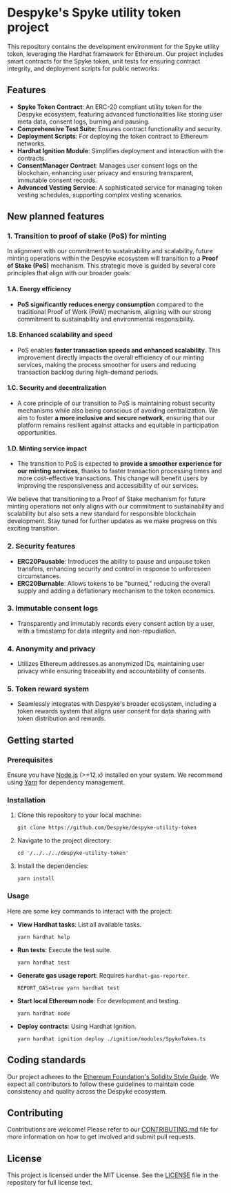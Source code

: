 # Despyke's Spyke utility token project

 This repository contains the development environment for the Spyke utility token, leveraging the Hardhat framework for Ethereum. Our project includes smart contracts for the Spyke token, unit tests for ensuring contract integrity, and deployment scripts for public networks.

## Features

- **Spyke Token Contract**: An ERC-20 compliant utility token for the Despyke ecosystem, featuring advanced functionalities like storing user meta data, consent logs, burning and pausing.
- **Comprehensive Test Suite**: Ensures contract functionality and security.
- **Deployment Scripts**: For deploying the token contract to Ethereum networks.
- **Hardhat Ignition Module**: Simplifies deployment and interaction with the contracts.
- **ConsentManager Contract**: Manages user consent logs on the blockchain, enhancing user privacy and ensuring transparent, immutable consent records.
- **Advanced Vesting Service**: A sophisticated service for managing token vesting schedules, supporting complex vesting scenarios.

## New planned features

### 1. Transition to proof of stake (PoS) for minting

In alignment with our commitment to sustainability and scalability, future minting operations within the Despyke ecosystem will transition to a **Proof of Stake (PoS)** mechanism. This strategic move is guided by several core principles that align with our broader goals:

#### 1.A. Energy efficiency

- **PoS significantly reduces energy consumption** compared to the traditional Proof of Work (PoW) mechanism, aligning with our strong commitment to sustainability and environmental responsibility.

#### 1.B. Enhanced scalability and speed

- PoS enables **faster transaction speeds and enhanced scalability**. This improvement directly impacts the overall efficiency of our minting services, making the process smoother for users and reducing transaction backlog during high-demand periods.

#### 1.C. Security and decentralization

- A core principle of our transition to PoS is maintaining robust security mechanisms while also being conscious of avoiding centralization. We aim to foster **a more inclusive and secure network**, ensuring that our platform remains resilient against attacks and equitable in participation opportunities.

#### 1.D. Minting service impact

- The transition to PoS is expected to **provide a smoother experience for our minting services**, thanks to faster transaction processing times and more cost-effective transactions. This change will benefit users by improving the responsiveness and accessibility of our services.

We believe that transitioning to a Proof of Stake mechanism for future minting operations not only aligns with our commitment to sustainability and scalability but also sets a new standard for responsible blockchain development. Stay tuned for further updates as we make progress on this exciting transition.

### 2. Security features

- **ERC20Pausable**: Introduces the ability to pause and unpause token transfers, enhancing security and control in response to unforeseen circumstances.
- **ERC20Burnable**: Allows tokens to be "burned," reducing the overall supply and adding a deflationary mechanism to the token economics.

### 3. Immutable consent logs

- Transparently and immutably records every consent action by a user, with a timestamp for data integrity and non-repudiation.

### 4. Anonymity and privacy

- Utilizes Ethereum addresses as anonymized IDs, maintaining user privacy while ensuring traceability and accountability of consents.

### 5. Token reward system

- Seamlessly integrates with Despyke's broader ecosystem, including a token rewards system that aligns user consent for data sharing with token distribution and rewards.

## Getting started

### Prerequisites

Ensure you have [Node.js](https://nodejs.org/) (>=12.x) installed on your system. We recommend using [Yarn](https://yarnpkg.com/) for dependency management.

### Installation

1. Clone this repository to your local machine:

    ```shell
    git clone https://github.com/Despyke/despyke-utility-token
    ```

2. Navigate to the project directory:

    ```shell
    cd '/../../../despyke-utility-token'
    ```

3. Install the dependencies:

    ```shell
    yarn install
    ```

### Usage

Here are some key commands to interact with the project:

- **View Hardhat tasks**: List all available tasks.

    ```shell
    yarn hardhat help
    ```

- **Run tests**: Execute the test suite.

    ```shell
    yarn hardhat test
    ```

- **Generate gas usage report**: Requires `hardhat-gas-reporter`.

    ```shell
    REPORT_GAS=true yarn hardhat test
    ```

- **Start local Ethereum node**: For development and testing.

    ```shell
    yarn hardhat node
    ```

- **Deploy contracts**: Using Hardhat Ignition.

    ```shell
    yarn hardhat ignition deploy ./ignition/modules/SpykeToken.ts
    ```

## Coding standards

Our project adheres to the [Ethereum Foundation's Solidity Style Guide](https://docs.soliditylang.org/en/v0.8.11/style-guide.html). We expect all contributors to follow these guidelines to maintain code consistency and quality across the Despyke ecosystem.

## Contributing

Contributions are welcome! Please refer to our [CONTRIBUTING.md](CONTRIBUTING.md) file for more information on how to get involved and submit pull requests.

## License

This project is licensed under the MIT License. See the [LICENSE](LICENSE) file in the repository for full license text.
